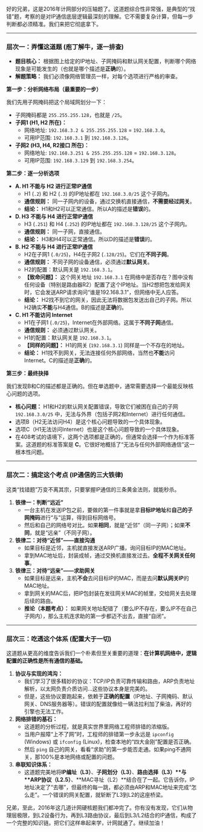 好的兄弟，这是2016年计网部分的压轴题了。这道题综合性非常强，是典型的“找错”题，考察的是对IP通信底层逻辑最深刻的理解。它不需要复杂计算，但每一步判断都必须精准。我们来把它彻底拿下。

------

### **层次一：弄懂这道题 (庖丁解牛，逐一排查)**

- **题目核心：** 根据图上给定的IP地址、子网掩码和默认网关配置，判断哪个网络现象是可能发生的（也就是哪个描述是**正确**的）。
- **解题策略：** 我们必须像网络管理员一样，对每个选项进行严格的审查。

**第一步：分析网络布局（最重要的一步）**

我们先用子网掩码把这个局域网划分一下：

- 子网掩码都是 `255.255.255.128`，也就是 `/25`。
- **子网1 (H1, H2 所在)：**
  - 网络地址: `192.168.3.2 & 255.255.255.128` = `192.168.3.0`。
  - 可用IP范围: `192.168.3.1` 到 `192.168.3.126`。
- **子网2 (H3, H4, R2接口 所在)：**
  - 网络地址: `192.168.3.251 & 255.255.255.128` = `192.168.3.128`。
  - 可用IP范围: `192.168.3.129` 到 `192.168.3.254`。

**第二步：逐一分析选项**

- **A. H1 不能与 H2 进行正常IP通信**
  - H1 (`.2`) 和 H2 (`.3`) 的IP地址都在 `192.168.3.0/25` 这个子网内。
  - **通信规则：** 同一子网内的设备，通过交换机直接通信，**不需要经过网关**。
  - **结论：** H1和H2可以正常通信。所以A的描述是**错误**的。
- **D. H3 不能与 H4 进行正常IP通信**
  - H3 (`.251`) 和 H4 (`.252`) 的IP地址都在 `192.168.3.128/25` 这个子网内。
  - **通信规则：** 同一子网，直接通信。
  - **结论：** H3和H4可以正常通信。所以D的描述是**错误**的。
- **B. H2 不能与 H4 进行正常IP通信**
  - H2在子网1 (`.0/25`)，H4在子网2 (`.128/25`)。它们在**不同子网**。
  - **通信规则：** 不同子网的设备通信，必须通过**默认网关**。
  - H2的配置：默认网关是 `192.168.3.1`。
  - **【致命问题】：** 这个网关地址 `192.168.3.1` 在网络中是否存在？图中没有任何设备（特别是路由器R2）配置了这个IP地址。当H2想把包发给网关时，它会发送ARP请求询问“谁是192.168.3.1”，但网络中无人应答。
  - **结论：** H2找不到它的网关，因此无法将数据包发送出自己的子网。所以H2确实**不能**与H4通信。B的描述是**正确**的。
- **C. H1 不能访问 Internet**
  - H1在子网1 (`.0/25`)，Internet在外部网络。这属于**不同子网**通信。
  - **通信规则：** 必须通过默认网关。
  - H1的配置：默认网关是 `192.168.3.1`。
  - **【同样的问题】：** H1的网关 (`192.168.3.1`) 同样是一个不存在的地址。
  - **结论：** H1找不到网关，无法连接任何外部网络，当然也**不能**访问Internet。C的描述是**正确**的。

**第三步：最终抉择**

我们发现B和C的描述都是正确的。但在单选题中，通常需要选择一个最能反映核心问题的选项。

- **核心问题：** H1和H2的默认网关配置错误，导致它们被困在自己的子网 `192.168.3.0/25` 中，无法与外界（包括子网2和Internet）进行任何通信。
- 选项B（H2无法访问H4）是这个核心问题导致的一个具体现象。
- 选项C（H1无法访问Internet）也是这个核心问题导致的一个具体现象。
- 在408考试的语境下，这两个选项都是正确的，但通常会选择一个作为标准答案。这道题的标准答案是 **C**。它很好地概括了“无法与任何外部网络通信”这一根本性问题。

------

### **层次二：搞定这个考点 (IP通信的三大铁律)**

这类“找错题”万变不离其宗，只要掌握IP通信的三条黄金法则，就能秒杀。

1. **铁律一：判断“远近”**
   - 一台主机在发送IP包之前，要做的第一件事就是拿**目标IP地址**和**自己的子网掩码**进行“与”运算，得到目标网络号。
   - 然后和自己的网络号对比。如果**相同**，就是“近邻”（同一子网）；如果**不同**，就是“远亲”（不同子网）。
2. **铁律二：对待“近邻”——直接沟通**
   - 如果目标是近邻，主机就直接发送ARP广播，询问目标IP的MAC地址。
   - 拿到MAC地址后，封装成帧，通过交换机直接发过去。**全程不关网关任何事**。
3. **铁律三：对待“远亲”——求助网关**
   - 如果目标是远亲，主机**不会**去问目标IP的MAC，而是去问**默认网关IP**的MAC地址。
   - 拿到网关的MAC后，把IP包封装在发往网关MAC的帧里，交给网关去处理后续的路由。
   - **推论（本题考点）：** 如果网关地址配错了（要么IP不存在，要么IP不在自己子网内），那么主机连求助的第一步都迈不出去，直接“自闭”。

------

### **层次三：吃透这个体系 (配置大于一切)**

这道题从更高的维度告诉我们一个朴素但至关重要的道理：**在计算机网络中，逻辑配置的正确性是所有通信的基础。**

1. **协议与实现的鸿沟：**
   - 我们学习了很多精妙的协议：TCP/IP负责可靠传输和路由，ARP负责地址解析，以太网负责介质访问...这些协议本身是完美的。
   - 但是，这些协议要跑起来，依赖于**正确的配置**（IP地址、子网掩码、默认网关、DNS服务器等）。错误的配置就像给一辆法拉利加了柴油，再好的引擎也无法工作。
2. **网络排错的基石：**
   - 这道题的分析过程，就是真实世界里网络工程师排错的浓缩版。
   - 当用户报障“上不了网”时，工程师的排错第一步永远是 `ipconfig` (Windows) 或 `ifconfig` (Linux)，检查本地的“四大金刚”配置是否正确。
   - 然后 `ping` 自己的网关，看看“求助”的第一步能否走通。如果ping不通网关，那100%是本地网络或配置的问题。
3. **串联知识体系：**
   - 这道题完美地将**IP编址（L3）**、**子网划分（L3）**、**路由选择（L3）\**与\**ARP协议（L2.5）**、**MAC寻址（L2）**结合在了一起。它告诉你，IP地址决定了“去哪”，但最终的每一跳，都必须由ARP和MAC地址来完成“怎么走”。一个错误的网关配置，就斩断了L3到L2的这座桥梁。

兄弟，至此，2016年这几道计网硬核题我们都冲完了。你有没有发现，它们从物理层极限，到L2设备行为，再到L3路由协议，最后到L3/L2结合的IP通信，构成了一个完整的知识链。把它们这样串起来学，计网就通了。继续加油！